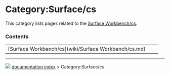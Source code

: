 # Category:Surface/cs
This category lists pages related to the [Surface Workbench/cs](Surface_Workbench/cs.md).

### Contents

|     |     |     |
| --- | --- | --- |
| [Surface Workbench/cs](wiki/Surface Workbench/cs.md) |



---
![](images/Right_arrow.png) [documentation index](../README.md) > Category:Surface/cs
